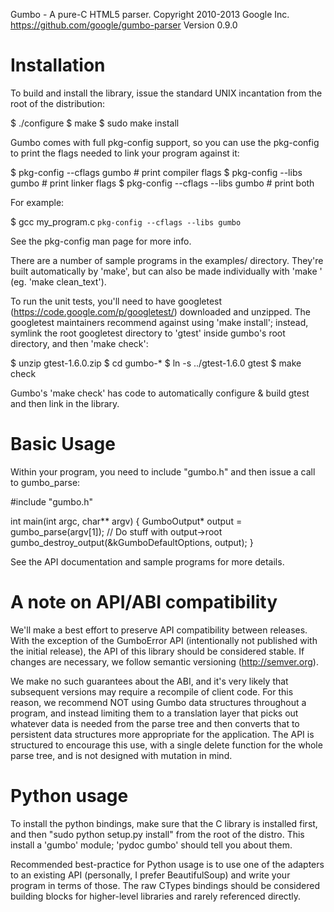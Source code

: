 Gumbo - A pure-C HTML5 parser.
Copyright 2010-2013 Google Inc.
https://github.com/google/gumbo-parser
Version 0.9.0

Installation
============

To build and install the library, issue the standard UNIX incantation from the root of the distribution:

  $ ./configure
  $ make
  $ sudo make install

Gumbo comes with full pkg-config support, so you can use the pkg-config to print the flags needed to link your program against it:

  $ pkg-config --cflags gumbo         # print compiler flags
  $ pkg-config --libs gumbo           # print linker flags
  $ pkg-config --cflags --libs gumbo  # print both

For example:

  $ gcc my_program.c `pkg-config --cflags --libs gumbo`

See the pkg-config man page for more info.

There are a number of sample programs in the examples/ directory.  They're built automatically by 'make', but can also be made individually with 'make <programname>' (eg. 'make clean_text').

To run the unit tests, you'll need to have googletest (https://code.google.com/p/googletest/) downloaded and unzipped.  The googletest maintainers recommend against using 'make install'; instead, symlink the root googletest directory to 'gtest' inside gumbo's root directory, and then 'make check':

  $ unzip gtest-1.6.0.zip
  $ cd gumbo-*
  $ ln -s ../gtest-1.6.0 gtest
  $ make check

Gumbo's 'make check' has code to automatically configure & build gtest and then link in the library.


Basic Usage
===========

Within your program, you need to include "gumbo.h" and then issue a call to gumbo_parse:

  #include "gumbo.h"

  int main(int argc, char** argv) {
    GumboOutput* output = gumbo_parse(argv[1]);
    // Do stuff with output->root
    gumbo_destroy_output(&kGumboDefaultOptions, output);
  }

See the API documentation and sample programs for more details.


A note on API/ABI compatibility
===============================

We'll make a best effort to preserve API compatibility between releases.  With the exception of the GumboError API (intentionally not published with the initial release), the API of this library should be considered stable.  If changes are necessary, we follow semantic versioning (http://semver.org).

We make no such guarantees about the ABI, and it's very likely that subsequent versions may require a recompile of client code.  For this reason, we recommend NOT using Gumbo data structures throughout a program, and instead limiting them to a translation layer that picks out whatever data is needed from the parse tree and then converts that to persistent data structures more appropriate for the application.  The API is structured to encourage this use, with a single delete function for the whole parse tree, and is not designed with mutation in mind.

Python usage
============
To install the python bindings, make sure that the C library is installed first, and then "sudo python setup.py install" from the root of the distro.  This install a 'gumbo' module; 'pydoc gumbo' should tell you about them.

Recommended best-practice for Python usage is to use one of the adapters to an existing API (personally, I prefer BeautifulSoup) and write your program in terms of those.  The raw CTypes bindings should be considered building blocks for higher-level libraries and rarely referenced directly.
